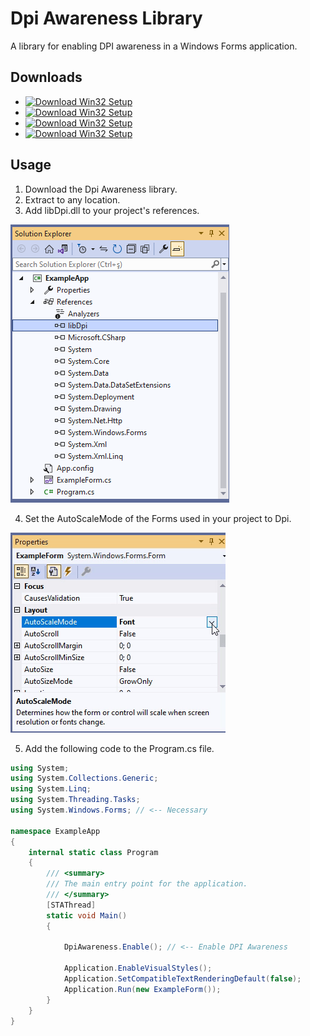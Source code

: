 # Dpi Awareness Library
A library for enabling DPI awareness in a Windows Forms application.
## Downloads
- [ ![Download Win32 Setup](https://img.shields.io/badge/Download-x64-brightgreen )](https://github.com/korayustundag/DpiAwareness/releases)
- [ ![Download Win32 Setup](https://img.shields.io/badge/Download-x86-brightgreen )](https://github.com/korayustundag/DpiAwareness/releases)
- [ ![Download Win32 Setup](https://img.shields.io/badge/Download-ARM64-brightgreen )](https://github.com/korayustundag/DpiAwareness/releases)
- [ ![Download Win32 Setup](https://img.shields.io/badge/Download-Any_CPU-brightgreen )](https://github.com/korayustundag/DpiAwareness/releases)
## Usage
1. Download the Dpi Awareness library.
2. Extract to any location.
3. Add libDpi.dll to your project's references.

![se](https://github.com/korayustundag/DpiAwareness/blob/main/img/se.png)

4. Set the AutoScaleMode of the Forms used in your project to Dpi.

![pw](https://github.com/korayustundag/DpiAwareness/blob/main/img/pw.gif)

5. Add the following code to the Program.cs file.
```csharp
using System;
using System.Collections.Generic;
using System.Linq;
using System.Threading.Tasks;
using System.Windows.Forms; // <-- Necessary

namespace ExampleApp
{
    internal static class Program
    {
        /// <summary>
        /// The main entry point for the application.
        /// </summary>
        [STAThread]
        static void Main()
        {

            DpiAwareness.Enable(); // <-- Enable DPI Awareness

            Application.EnableVisualStyles();
            Application.SetCompatibleTextRenderingDefault(false);
            Application.Run(new ExampleForm());
        }
    }
}
```
